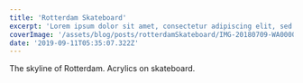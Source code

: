 ```yaml
---
title: 'Rotterdam Skateboard'
excerpt: 'Lorem ipsum dolor sit amet, consectetur adipiscing elit, sed do eiusmod tempor incididunt ut labore et dolore magna aliqua. Praesent elementum facilisis leo vel fringilla est ullamcorper eget. At imperdiet dui accumsan sit amet nulla facilities morbi tempus.'
coverImage: '/assets/blog/posts/rotterdamSkateboard/IMG-20180709-WA0000.jpg'
date: '2019-09-11T05:35:07.322Z'
---
```


The skyline of Rotterdam. Acrylics on skateboard.


